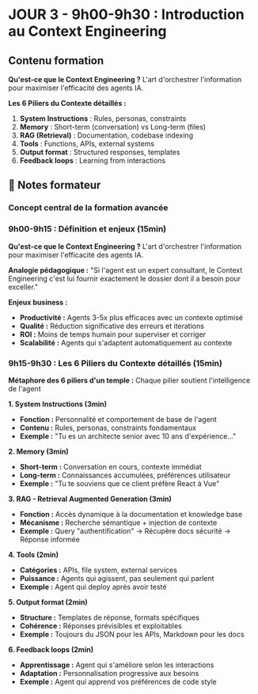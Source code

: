 # JOUR 3 - 9h00-9h30 : Introduction au Context Engineering

## Contenu formation

**Qu'est-ce que le Context Engineering ?** 
L'art d'orchestrer l'information pour maximiser l'efficacité des agents IA.

**Les 6 Piliers du Contexte détaillés :**
1. **System Instructions** : Rules, personas, constraints
2. **Memory** : Short-term (conversation) vs Long-term (files)
3. **RAG (Retrieval)** : Documentation, codebase indexing
4. **Tools** : Functions, APIs, external systems
5. **Output format** : Structured responses, templates
6. **Feedback loops** : Learning from interactions

## 📝 Notes formateur

### Concept central de la formation avancée

### 9h00-9h15 : Définition et enjeux (15min)

**Qu'est-ce que le Context Engineering ?**
L'art d'orchestrer l'information pour maximiser l'efficacité des agents IA.

**Analogie pédagogique :**
"Si l'agent est un expert consultant, le Context Engineering c'est lui fournir exactement le dossier dont il a besoin pour exceller."

**Enjeux business :**
- **Productivité :** Agents 3-5x plus efficaces avec un contexte optimisé
- **Qualité :** Réduction significative des erreurs et iterations
- **ROI :** Moins de temps humain pour superviser et corriger
- **Scalabilité :** Agents qui s'adaptent automatiquement au contexte

### 9h15-9h30 : Les 6 Piliers du Contexte détaillés (15min)

**Métaphore des 6 piliers d'un temple :**
Chaque pilier soutient l'intelligence de l'agent

**1. System Instructions (3min)**
- **Fonction :** Personnalité et comportement de base de l'agent
- **Contenu :** Rules, personas, constraints fondamentaux
- **Exemple :** "Tu es un architecte senior avec 10 ans d'expérience..."

**2. Memory (3min)**
- **Short-term :** Conversation en cours, contexte immédiat
- **Long-term :** Connaissances accumulées, préférences utilisateur
- **Exemple :** "Tu te souviens que ce client préfère React à Vue"

**3. RAG - Retrieval Augmented Generation (3min)**  
- **Fonction :** Accès dynamique à la documentation et knowledge base
- **Mécanisme :** Recherche sémantique + injection de contexte
- **Exemple :** Query "authentification" → Récupère docs sécurité → Réponse informée

**4. Tools (2min)**
- **Catégories :** APIs, file system, external services
- **Puissance :** Agents qui agissent, pas seulement qui parlent
- **Exemple :** Agent qui deploy après avoir testé

**5. Output format (2min)**
- **Structure :** Templates de réponse, formats spécifiques
- **Cohérence :** Réponses prévisibles et exploitables
- **Exemple :** Toujours du JSON pour les APIs, Markdown pour les docs

**6. Feedback loops (2min)**
- **Apprentissage :** Agent qui s'améliore selon les interactions
- **Adaptation :** Personnalisation progressive aux besoins
- **Exemple :** Agent qui apprend vos préférences de code style